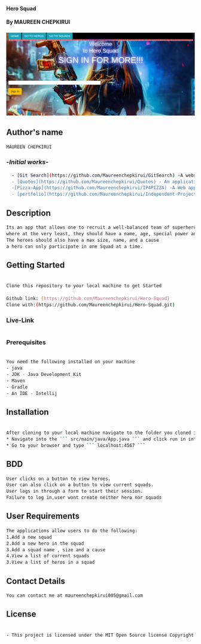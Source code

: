#### Hero Squad
#### By **MAUREEN CHEPKIRUI**
![](screenshot1.png)



## Author's name


```bash
MAUREEN CHEPKIRUI
```
### -*Initial works*-
```bash
  - [Git Search](https://github.com/Maureenchepkirui/GitSearch) -A website where users may enter a GitHub username into a form, submit it, and see names and descriptions of that person's public repositories. A person can also look for repositories
  - [Quotes](https://github.com/Maureenchepkirui/Quotes) - An application where users can create quotes and have those quotes voted on whether they are terrible or are inspirational.
  -[Pizza-App](https://github.com/Maureenchepkirui/IP4PIZZA) -A Web application that allows customers to select the type of pizza the need and also request delivery if need be.
  - [portfolio](https://github.com/Maureenchepkirui/Independent-Project---Portfolio-Landing-Page) - A portfolio about my projects,skills,interests and hobbies.
```

## Description

```bash
Its an app that allows one to recruit a well-balanced team of superheroes,
where at the very least, they should have a name, age, special power and weakness.
The heroes should also have a max size, name, and a cause
a hero can only participate in one Squad at a time.
```
## Getting Started
```bash

Clone this repository to your local machine to get Started

Github link: [https://github.com/Maureenchepkirui/Hero-Squad]
Clone with:(https://github.com/Maureenchepkirui/Hero-Squad.git)
```
### Live-Link
```bash

```

### Prerequisites
```bash

You need the following installed on your machine
- java
- JDK - Java Development Kit
- Maven
- Gradle
- An IDE - Intellij
```
## Installation
```bash

After cloning to your local machine navigate to the folder you cloned into and open it with intellij.
* Navigate into the ``` src/main/java/App.java ``` and click run in intellij.
* Go to your browser and type ``` localhost:4567 ```
```
## BDD

```bash
User clicks on a button to view heroes.
User can also click on a button to view current squads.
User logs in through a form to start their session.
Failure to log in,user wont create neither hero nor squads
```

## User Requirements
```bash
The applications allow users to do the following:
1.Add a new squad
2.Add a new hero in the squad
3.Add a squad name , size and a cause
4.View a list of current squads
3.View a list of heros in a squad

```

## Contact Details
```bash
You can contact me at maureenchepkirui005@gmail.com
```

## License
```bash

- This project is licensed under the MIT Open Source license Copyright (c) 2020. [Maureen Chepkirui]
```